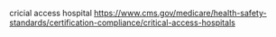 cricial access hospital
https://www.cms.gov/medicare/health-safety-standards/certification-compliance/critical-access-hospitals 

